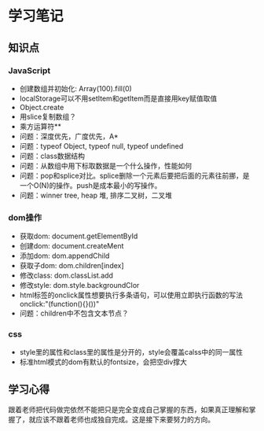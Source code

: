# 学习笔记

## 知识点
### JavaScript
- 创建数组并初始化: Array(100).fill(0)
- localStorage可以不用setItem和getItem而是直接用key赋值取值
- Object.create
- 用slice复制数组？
- 乘方运算符**
- 问题：深度优先，广度优先，A*
- 问题：typeof Object, typeof null, typeof undefined
- 问题：class数据结构
- 问题：从数组中用下标取数据是一个什么操作，性能如何
- 问题：pop和splice对比。splice删除一个元素后要把后面的元素往前挪，是一个O(N)的操作。push是成本最小的写操作。
- 问题：winner tree, heap 堆, 排序二叉树，二叉堆

### dom操作
- 获取dom: document.getElementById
- 创建dom: document.createMent
- 添加dom: dom.appendChild
- 获取子dom: dom.children[index]
- 修改class: dom.classList.add
- 修改style: dom.style.backgroundClor
- html标签的onclick属性想要执行多条语句，可以使用立即执行函数的写法onclick:"(function(){}())"
- 问题：children中不包含文本节点？

### css
- style里的属性和class里的属性是分开的，style会覆盖calss中的同一属性
- 标准html模式的dom有默认的fontsize，会把空div撑大

## 学习心得
跟着老师把代码做完依然不能把只是完全变成自己掌握的东西，如果真正理解和掌握了，就应该不跟着老师也成独自完成。这是接下来要努力的方向。
